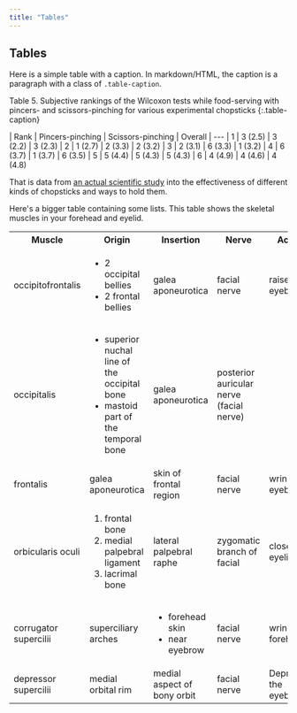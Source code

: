 ```yaml
---
title: "Tables"
---
```


## Tables

Here is a simple table with a caption. In markdown/HTML, the caption is a paragraph with a class of `.table-caption`.

Table 5. Subjective rankings of the Wilcoxon tests while food-serving with pincers- and scissors-pinching for various experimental chopsticks
{:.table-caption}

| Rank | Pincers-pinching | Scissors-pinching | Overall
| ---
| 1 | 3 (2.5) | 3 (2.2) | 3 (2.3)
| 2 | 1 (2.7) | 2 (3.3) | 2 (3.2)
| 3 | 2 (3.1) | 6 (3.3) | 1 (3.2)
| 4 | 6 (3.7) | 1 (3.7) | 6 (3.5)
| 5 | 5 (4.4) | 5 (4.3) | 5 (4.3)
| 6 | 4 (4.9) | 4 (4.6) | 4 (4.8)

That is data from [an actual scientific study](https://www.researchgate.net/publication/13582831_Effects_of_shape_and_operation_of_chopsticks_on_food-serving_performance) into the effectiveness of different kinds of chopsticks and ways to hold them.

Here's a bigger table containing some lists. This table shows the skeletal muscles in your forehead and eyelid.

<table>
    <tr>
        <th>Muscle</th>
        <th>Origin</th>
        <th>Insertion</th>
        <th>Nerve</th>
        <th>Action</th>
    </tr>
    <tr>
        <td>occipitofrontalis</td>
        <td>
            <ul>
                <li>2 occipital bellies</li>
                <li>2 frontal bellies</li>
            </ul>
        </td>
        <td>galea aponeurotica</td>
        <td>facial nerve</td>
        <td>raises the eyebrows</td>
    </tr>
    <tr>
        <td>occipitalis</td>
        <td>
            <ul>
                <li>superior nuchal line of the occipital bone</li>
                <li>mastoid part of the temporal bone</li>
            </ul>
        </td>
        <td>galea aponeurotica</td>
        <td>posterior auricular nerve (facial nerve)</td>
        <td></td>
    </tr>
    <tr>
        <td>frontalis</td>
        <td>galea aponeurotica</td>
        <td>skin of frontal region</td>
        <td>facial nerve</td>
        <td>wrinkles eyebrow</td>
    </tr>
    <tr>
        <td>orbicularis oculi</td>
        <td>
            <ol>
                <li>frontal bone</li>
                <li>medial palpebral ligament</li>
                <li>lacrimal bone</li>
            </ol>
        </td>
        <td>lateral palpebral raphe</td>
        <td>zygomatic branch of facial</td>
        <td>closes eyelids</td>
    </tr>
    <tr>
        <td>corrugator supercilii</td>
        <td>superciliary arches</td>
        <td>
            <ul>
                <li>forehead skin</li>
                <li>near eyebrow</li>
            </ul>
        </td>
        <td>facial nerve</td>
        <td>wrinkles forehead</td>
    </tr>
    <tr>
        <td>depressor supercilii</td>
        <td>medial orbital rim</td>
        <td>medial aspect of bony orbit</td>
        <td>facial nerve</td>
        <td>Depresses the eyebrow</td>
    </tr>
</table>
